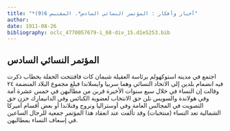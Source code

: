 ```yaml
---
title: "*أخبار وأفكار : المؤتمر النسائي السادس*. المقتبس 6(9)"
author: 
date: 1911-08-26
bibliography: oclc_4770057679-i_68-div_15.d1e5253.bib
---
```




##  المؤتمر النسائي السادس 


 اجتمع في مدينة  استوكهولم  برئاسة العقيلة شبمان كات فافتتحت الحفلة بخطاب ذكرت فيه انضمام بلدين إلى الاتحاد النسائي وهما سربيا وايسلاندا فبلغ مجموع البلاد المنضمة  ٢٤  وقالت إن النساء في خلال  سبع  سنوات الأخيرة قربن من مطالبهن في  خمس  عشرة  أمة وفي هولاندة والسويس نلن حق الانتخاب لعضوية الكنائس وفي الدانيمارك حزن حق   التصويت في المجالس العامة وفي أوستراليا ونروج وفنلاندا أو بعض أقسام أميركا الشمالية تعد النساء (منتخبات) وقد تألفت عند انعقاد هذا المؤتمر جمعية للرجال الساعين في إسعاف النساء بمطالبهن. 

